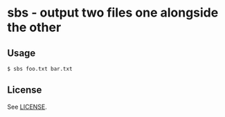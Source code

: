 # sbs - output two files one alongside the other

## Usage
```
$ sbs foo.txt bar.txt
```

## License
See [LICENSE](LICENSE).
